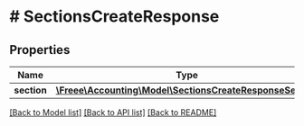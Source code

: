 # # SectionsCreateResponse

## Properties

Name | Type | Description | Notes
------------ | ------------- | ------------- | -------------
**section** | [**\Freee\Accounting\Model\SectionsCreateResponseSection**](SectionsCreateResponseSection.md) |  | 

[[Back to Model list]](../../README.md#documentation-for-models) [[Back to API list]](../../README.md#documentation-for-api-endpoints) [[Back to README]](../../README.md)


